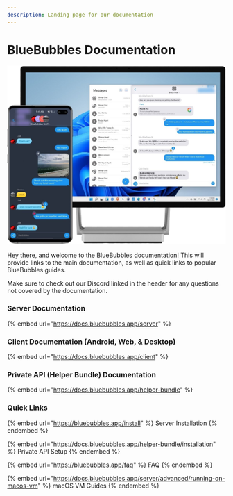 ```yaml
---
description: Landing page for our documentation
---
```


# BlueBubbles Documentation

![BlueBubbles On Phone and Desktop](.gitbook/assets/image.png)

Hey there, and welcome to the BlueBubbles documentation! This will provide links to the main documentation, as well as quick links to popular BlueBubbles guides.

Make sure to check out our Discord linked in the header for any questions not covered by the documentation.

### Server Documentation

{% embed url="https://docs.bluebubbles.app/server" %}

### Client Documentation (Android, Web, & Desktop)

{% embed url="https://docs.bluebubbles.app/client" %}

### Private API (Helper Bundle) Documentation

{% embed url="https://docs.bluebubbles.app/helper-bundle" %}

### Quick Links

{% embed url="https://bluebubbles.app/install" %}
Server Installation
{% endembed %}

{% embed url="https://docs.bluebubbles.app/helper-bundle/installation" %}
Private API Setup
{% endembed %}

{% embed url="https://bluebubbles.app/faq" %}
FAQ
{% endembed %}

{% embed url="https://docs.bluebubbles.app/server/advanced/running-on-macos-vm" %}
macOS VM Guides
{% endembed %}
